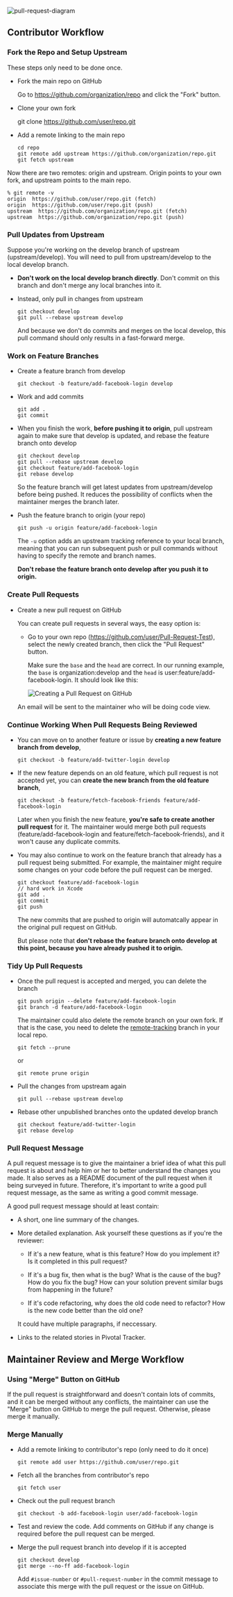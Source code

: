 ![pull-request-diagram](./images/pr_workflow.png)

## Contributor Workflow

### Fork the Repo and Setup Upstream

These steps only need to be done once.

-   Fork the main repo on GitHub

    Go to https://github.com/organization/repo and click the "Fork" button.

-   Clone your own fork

    git clone https://github.com/user/repo.git

-   Add a remote linking to the main repo

        cd repo
        git remote add upstream https://github.com/organization/repo.git
        git fetch upstream

Now there are two remotes: origin and upstream. Origin points to your own
fork, and upstream points to the main repo.

    % git remote -v
    origin  https://github.com/user/repo.git (fetch)
    origin  https://github.com/user/repo.git (push)
    upstream  https://github.com/organization/repo.git (fetch)
    upstream  https://github.com/organization/repo.git (push)

### Pull Updates from Upstream

Suppose you're working on the develop branch of upstream
(upstream/develop). You will need to pull from upstream/develop to the
local develop branch.

-   **Don't work on the local develop branch directly**. Don't commit on this
    branch and don't merge any local branches into it.

-   Instead, only pull in changes from upstream

        git checkout develop
        git pull --rebase upstream develop

    And because we don't do commits and merges on the local develop, this
    pull command should only results in a fast-forward merge.

### Work on Feature Branches

-   Create a feature branch from develop

        git checkout -b feature/add-facebook-login develop

-   Work and add commits

        git add .
        git commit

-   When you finish the work, **before pushing it to origin**, pull upstream
    again to make sure that develop is updated, and rebase the feature branch
    onto develop

        git checkout develop
        git pull --rebase upstream develop
        git checkout feature/add-facebook-login
        git rebase develop

    So the feature branch will get latest updates from upstream/develop
    before being pushed. It reduces the possibility of conflicts when the
    maintainer merges the branch later.

-   Push the feature branch to origin (your repo)

        git push -u origin feature/add-facebook-login

    The `-u` option adds an upstream tracking reference to your local
    branch, meaning that you can run subsequent push or pull commands
    without having to specify the remote and branch names.

    **Don't rebase the feature branch onto develop after you push it to
    origin.**

### Create Pull Requests

-   Create a new pull request on GitHub

    You can create pull requests in several ways, the easy option is:

    -  Go to your own repo (https://github.com/user/Pull-Request-Test), select the
        newly created branch, then click the "Pull Request" button.

        Make sure the `base` and the `head` are correct. In our running
        example, the `base` is organization:develop and the `head` is
        user:feature/add-facebook-login. It should look like this:

        ![Creating a Pull Request on GitHub](./images/pr_github.png)

    An email will be sent to the maintainer who will be doing code
    view.

### Continue Working When Pull Requests Being Reviewed

-   You can move on to another feature or issue by **creating a new
    feature branch from develop**,

        git checkout -b feature/add-twitter-login develop

-   If the new feature depends on an old feature, which pull request is
    not accepted yet, you can **create the new branch from the old feature
    branch**,

        git checkout -b feature/fetch-facebook-friends feature/add-facebook-login

    Later when you finish the new feature, **you're safe to create another
    pull request** for it. The maintainer would merge both pull requests
    (feature/add-facebook-login and feature/fetch-facebook-friends), and
    it won't cause any duplicate commits.

-   You may also continue to work on the feature branch that already has a pull
    request being submitted. For example, the maintainer might require some changes on
    your code before the pull request can be merged.

        git checkout feature/add-facebook-login
        // hard work in Xcode
        git add .
        git commit
        git push

    The new commits that are pushed to origin will automatcally appear
    in the original pull request on GitHub.

    But please note that **don't rebase the feature branch onto develop
    at this point, because you have already pushed it to origin.**

### Tidy Up Pull Requests

-   Once the pull request is accepted and merged, you can delete the
    branch

        git push origin --delete feature/add-facebook-login
        git branch -d feature/add-facebook-login

    The maintainer could also delete the remote branch on your own
    fork. If that is the case, you need to delete the [remote-tracking](http://www.gitguys.com/topics/tracking-branches-and-remote-tracking-branches/)
    branch in your local repo.

        git fetch --prune

    or

        git remote prune origin

-   Pull the changes from upstream again

        git pull --rebase upstream develop

-   Rebase other unpublished branches onto the updated develop branch

        git checkout feature/add-twitter-login
        git rebase develop

### Pull Request Message

A pull request message is to give the maintainer a brief idea of what
this pull request is about and help him or her to better understand the
changes you made. It also serves as a README document of the pull
request when it being surveyed in future. Therefore, it's important to
write a good pull request message, as the same as writing a good commit
message.

A good pull request message should at least contain:

-   A short, one line summary of the changes.

-   More detailed explanation. Ask yourself these questions as if
    you're the reviewer:

    -   If it's a new feature, what is this feature? How do you
        implement it? Is it completed in this pull request?

    -   If it's a bug fix, then what is the bug? What is the cause of
        the bug? How do you fix the bug? How can your solution prevent
        similar bugs from happening in the future?

    -   If it's code refactoring, why does the old code need to
        refactor? How is the new code better than the old one?

    It could have multiple paragraphs, if neccessary.

-   Links to the related stories in Pivotal Tracker.

## Maintainer Review and Merge Workflow

### Using "Merge" Button on GitHub

If the pull request is straightforward and doesn't contain lots of
commits, and it can be merged without any conflicts, the maintainer can
use the "Merge" button on GitHub to merge the pull request.
Otherwise, please merge it manually.

### Merge Manually

-   Add a remote linking to contributor's repo (only need to do it once)

        git remote add user https://github.com/user/repo.git

-   Fetch all the branches from contributor's repo

        git fetch user

-   Check out the pull request branch

        git checkout -b add-facebook-login user/add-facebook-login

-   Test and review the code. Add comments on GitHub if any change is
    required before the pull request can be merged.

-   Merge the pull request branch into develop if it is accepted

        git checkout develop
        git merge --no-ff add-facebook-login

    Add `#issue-number` or `#pull-request-number` in the commit message to
    associate this merge with the pull request or the issue on GitHub.
